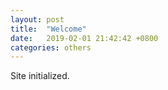 ```yaml
---
layout: post
title:  "Welcome"
date:   2019-02-01 21:42:42 +0800
categories: others
---
```


Site initialized.